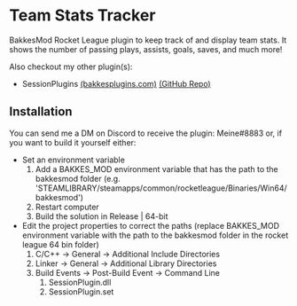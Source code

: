 # Team Stats Tracker
BakkesMod Rocket League plugin to keep track of and display team stats. It shows the number of passing plays, assists, goals, saves, and much more!

Also checkout my other plugin(s):
 * SessionPlugins [(bakkesplugins.com)](https://bakkesplugins.com/plugins/view/151) [(GitHub Repo)](https://github.com/MeineZ/BMSessionPlugin)

## Installation
You can send me a DM on Discord to receive the plugin: Meine#8883 or, if you want to build it yourself either:

* Set an environment variable
    1. Add a BAKKES_MOD environment variable that has the path to the bakkesmod folder (e.g. 'STEAMLIBRARY/steamapps/common/rocketleague/Binaries/Win64/bakkesmod')
    2. Restart computer
    3. Build the solution in Release | 64-bit
* Edit the project properties to correct the paths (replace BAKKES_MOD environment variable with the path to the bakkesmod folder in the rocket league 64 bin folder)
    1. C/C++ -> General -> Additional Include Directories
    2. Linker -> General -> Additional Library Directories
    3. Build Events -> Post-Build Event -> Command Line
        1. SessionPlugin.dll
        2. SessionPlugin.set
